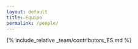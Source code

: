 ```yaml
---
layout: default
title: Equipo
permalink: /people/
---   
```

{% include_relative _team/contributors_ES.md %}
